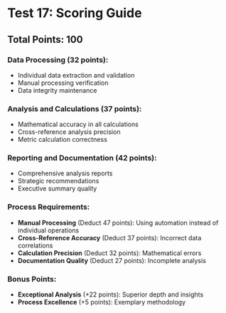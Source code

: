 # Test 17: Scoring Guide

## Total Points: 100

### Data Processing (32 points):
- Individual data extraction and validation
- Manual processing verification
- Data integrity maintenance

### Analysis and Calculations (37 points):  
- Mathematical accuracy in all calculations
- Cross-reference analysis precision
- Metric calculation correctness

### Reporting and Documentation (42 points):
- Comprehensive analysis reports
- Strategic recommendations
- Executive summary quality

### Process Requirements:
- **Manual Processing** (Deduct 47 points): Using automation instead of individual operations
- **Cross-Reference Accuracy** (Deduct 37 points): Incorrect data correlations  
- **Calculation Precision** (Deduct 32 points): Mathematical errors
- **Documentation Quality** (Deduct 27 points): Incomplete analysis

### Bonus Points:
- **Exceptional Analysis** (+22 points): Superior depth and insights
- **Process Excellence** (+5 points): Exemplary methodology
